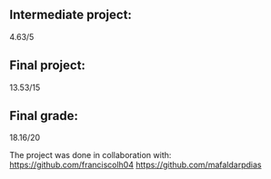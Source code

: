## Intermediate project:
4.63/5

## Final project:
13.53/15

## Final grade:
18.16/20

The project was done in collaboration with:
    https://github.com/franciscolh04
    https://github.com/mafaldarpdias
